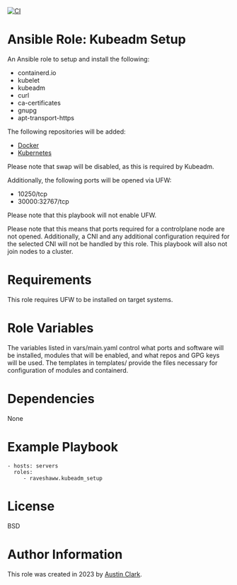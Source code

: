 [![CI](https://github.com/Raveshaww/ansible-role-kubeadm-setup/actions/workflows/ci.yml/badge.svg)](https://github.com/Raveshaww/ansible-role-kubeadm-setup/actions/workflows/ci.yml)
# Ansible Role: Kubeadm Setup
An Ansible role to setup and install the following:
- containerd.io
- kubelet
- kubeadm
- curl
- ca-certificates
- gnupg
- apt-transport-https

The following repositories will be added:
- [Docker](https://docs.docker.com/engine/install/ubuntu/)
- [Kubernetes](https://kubernetes.io/docs/setup/production-environment/tools/kubeadm/install-kubeadm/#installing-kubeadm-kubelet-and-kubectl)

Please note that swap will be disabled, as this is required by Kubeadm. 

Additionally, the following ports will be opened via UFW:
- 10250/tcp
- 30000:32767/tcp

Please note that this playbook will not enable UFW. 

Please note that this means that ports required for a controlplane node are not opened. Additionally, a CNI and any additional configuration required for the selected CNI will not be handled by this role. This playbook will also not join nodes to a cluster.

# Requirements

This role requires UFW to be installed on target systems.

# Role Variables

The variables listed in vars/main.yaml control what ports and software will be installed, modules that will be enabled, and what repos and GPG keys will be used. The templates in templates/ provide the files necessary for configuration of modules and containerd.

# Dependencies

None

# Example Playbook

    - hosts: servers
      roles:
         - raveshaww.kubeadm_setup

# License

BSD

# Author Information

This role was created in 2023 by [Austin Clark](https://github.com/Raveshaww). 
